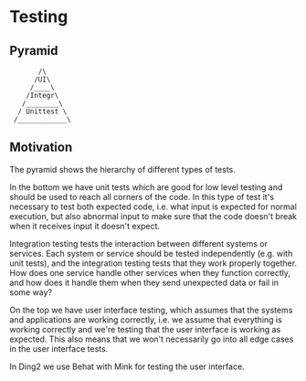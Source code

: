 # Testing

## Pyramid

```
       /\
      /UI\
     /____\
    /Integr\
   /________\
  / Unittest \
 /____________\
```

## Motivation

The pyramid shows the hierarchy of different types of tests.

In the bottom we have unit tests which are good for low level testing
and should be used to reach all corners of the code. In this type of
test it's necessary to test both expected code, i.e. what input is
expected for normal execution, but also abnormal input to make sure
that the code doesn't break when it receives input it doesn't expect.

Integration testing tests the interaction between different systems or
services. Each system or service should be tested independently (e.g.
with unit tests), and the integration testing tests that they work
properly together. How does one service handle other services when
they function correctly, and how does it handle them when they send
unexpected data or fail in some way?

On the top we have user interface testing, which assumes that the
systems and applications are working correctly, i.e. we assume that
everything is working correctly and we're testing that the user
interface is working as expected. This also means that we won't
necessarily go into all edge cases in the user interface tests.

In Ding2 we use Behat with Mink for testing the user interface.
